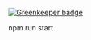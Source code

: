 
[![Greenkeeper badge](https://badges.greenkeeper.io/creatorkuang/blinder-react.svg)](https://greenkeeper.io/)

npm run start